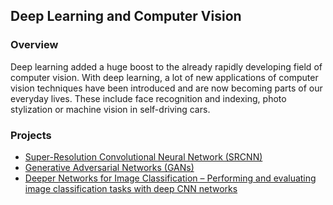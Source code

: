 ## Deep Learning and Computer Vision

### Overview
Deep learning added a huge boost to the already rapidly developing field of computer vision. With deep learning, a lot of new applications of computer vision techniques have been introduced and are now becoming parts of our everyday lives. These include face recognition and indexing, photo stylization or machine vision in self-driving cars. 

### Projects
- [Super-Resolution Convolutional Neural Network (SRCNN)](https://github.com/mughees-asif/postgraduate-artificial-intelligence/tree/master/Semester%20B/Deep%20Learning%20and%20Computer%20Vision/projects/project1)
- [Generative Adversarial Networks (GANs)](https://github.com/mughees-asif/postgraduate-artificial-intelligence/tree/master/Semester%20B/Deep%20Learning%20and%20Computer%20Vision/projects/project2)
- [Deeper Networks for Image Classification – Performing and evaluating image classification tasks with deep CNN networks]()
